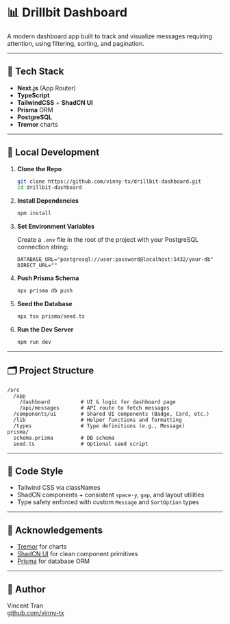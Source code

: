 # 📊 Drillbit Dashboard

A modern dashboard app built to track and visualize messages requiring attention, using filtering, sorting, and pagination.

---

## 🧰 Tech Stack

- **Next.js** (App Router)
- **TypeScript**
- **TailwindCSS** + **ShadCN UI**
- **Prisma** ORM
- **PostgreSQL**
- **Tremor** charts

---

## 🚀 Local Development

1. **Clone the Repo**

   ```bash
   git clone https://github.com/vinny-tx/drillbit-dashboard.git
   cd drillbit-dashboard
   ```

2. **Install Dependencies**

   ```bash
   npm install
   ```

3. **Set Environment Variables**

   Create a `.env` file in the root of the project with your PostgreSQL connection string:

   ```env
   DATABASE_URL="postgresql://user:password@localhost:5432/your-db"
   DIRECT_URL=""
   ```

4. **Push Prisma Schema**

   ```bash
   npx prisma db push
   ```

5. **Seed the Database**

   ```bash
   npx tsx prisma/seed.ts
   ```

6. **Run the Dev Server**

   ```bash
   npm run dev
   ```

---

## 🗂 Project Structure

```
/src
  /app
    /dashboard          # UI & logic for dashboard page
    /api/messages       # API route to fetch messages
  /components/ui        # Shared UI components (Badge, Card, etc.)
  /lib                  # Helper functions and formatting
  /types                # Type definitions (e.g., Message)
prisma/
  schema.prisma         # DB schema
  seed.ts               # Optional seed script
```

---

## 🧼 Code Style

- Tailwind CSS via classNames
- ShadCN components + consistent `space-y`, `gap`, and layout utilities
- Type safety enforced with custom `Message` and `SortOption` types

---

## 🙏 Acknowledgements

- [Tremor](https://www.tremor.so/) for charts
- [ShadCN UI](https://ui.shadcn.dev/) for clean component primitives
- [Prisma](https://www.prisma.io/) for database ORM

---

## 👤 Author

Vincent Tran  
[github.com/vinny-tx](https://github.com/vinny-tx)
